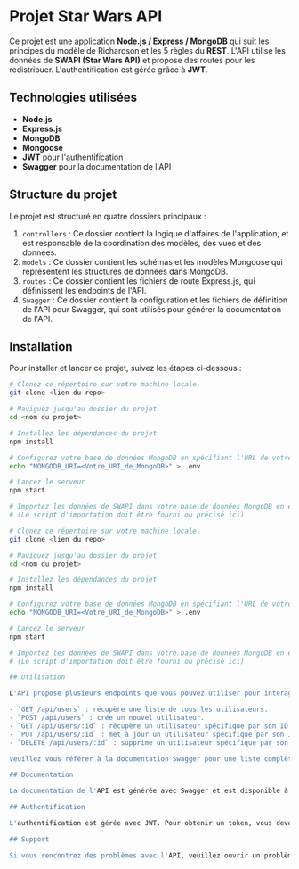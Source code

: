 # Projet Star Wars API

Ce projet est une application **Node.js / Express / MongoDB** qui suit les principes du modèle de Richardson et les 5 règles du **REST**. L'API utilise les données de **SWAPI (Star Wars API)** et propose des routes pour les redistribuer. L'authentification est gérée grâce à **JWT**.

## Technologies utilisées

- **Node.js**
- **Express.js**
- **MongoDB**
- **Mongoose**
- **JWT** pour l'authentification
- **Swagger** pour la documentation de l'API

## Structure du projet

Le projet est structuré en quatre dossiers principaux :

1. `controllers` : Ce dossier contient la logique d'affaires de l'application, et est responsable de la coordination des modèles, des vues et des données.
2. `models` : Ce dossier contient les schémas et les modèles Mongoose qui représentent les structures de données dans MongoDB.
3. `routes` : Ce dossier contient les fichiers de route Express.js, qui définissent les endpoints de l'API.
4. `Swagger` : Ce dossier contient la configuration et les fichiers de définition de l'API pour Swagger, qui sont utilisés pour générer la documentation de l'API.

## Installation

Pour installer et lancer ce projet, suivez les étapes ci-dessous :

```sh
# Clonez ce répertoire sur votre machine locale.
git clone <lien du repo>

# Naviguez jusqu'au dossier du projet
cd <nom du projet>

# Installez les dépendances du projet
npm install

# Configurez votre base de données MongoDB en spécifiant l'URL de votre instance MongoDB dans un fichier .env.
echo "MONGODB_URI=<Votre_URI_de_MongoDB>" > .env

# Lancez le serveur
npm start

# Importez les données de SWAPI dans votre base de données MongoDB en exécutant le script d'importation approprié.
# (Le script d'importation doit être fourni ou précisé ici)

# Clonez ce répertoire sur votre machine locale.
git clone <lien du repo>

# Naviguez jusqu'au dossier du projet
cd <nom du projet>

# Installez les dépendances du projet
npm install

# Configurez votre base de données MongoDB en spécifiant l'URL de votre instance MongoDB dans un fichier .env.
echo "MONGODB_URI=<Votre_URI_de_MongoDB>" > .env

# Lancez le serveur
npm start

# Importez les données de SWAPI dans votre base de données MongoDB en exécutant le script d'importation approprié.
# (Le script d'importation doit être fourni ou précisé ici)

## Utilisation

L'API propose plusieurs endpoints que vous pouvez utiliser pour interagir avec les données. Voici quelques exemples :

- `GET /api/users` : récupère une liste de tous les utilisateurs.
- `POST /api/users` : crée un nouvel utilisateur.
- `GET /api/users/:id` : récupère un utilisateur spécifique par son ID.
- `PUT /api/users/:id` : met à jour un utilisateur spécifique par son ID.
- `DELETE /api/users/:id` : supprime un utilisateur spécifique par son ID.

Veuillez vous référer à la documentation Swagger pour une liste complète des endpoints disponibles.

## Documentation

La documentation de l'API est générée avec Swagger et est disponible à l'URL suivante : `<votre-domaine>/api-docs`.

## Authentification

L'authentification est gérée avec JWT. Pour obtenir un token, vous devez d'abord vous inscrire avec un nouvel utilisateur en utilisant l'endpoint `POST /api/users` puis vous connecter en utilisant l'endpoint `POST /api/auth`. Une fois que vous avez obtenu un token, vous devez l'inclure dans l'en-tête `Authorization` de vos requêtes pour accéder aux endpoints protégés.

## Support

Si vous rencontrez des problèmes avec l'API, veuillez ouvrir un problème dans le système de suivi des problèmes de ce projet.
